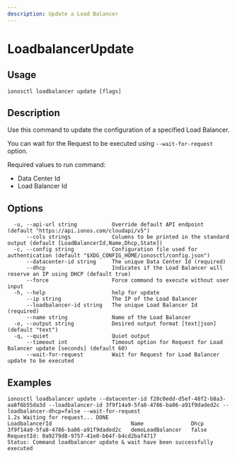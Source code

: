 ```yaml
---
description: Update a Load Balancer
---
```


# LoadbalancerUpdate

## Usage

```text
ionosctl loadbalancer update [flags]
```

## Description

Use this command to update the configuration of a specified Load Balancer.

You can wait for the Request to be executed using `--wait-for-request` option.

Required values to run command:

* Data Center Id
* Load Balancer Id

## Options

```text
  -u, --api-url string           Override default API endpoint (default "https://api.ionos.com/cloudapi/v5")
      --cols strings             Columns to be printed in the standard output (default [LoadBalancerId,Name,Dhcp,State])
  -c, --config string            Configuration file used for authentication (default "$XDG_CONFIG_HOME/ionosctl/config.json")
      --datacenter-id string     The unique Data Center Id (required)
      --dhcp                     Indicates if the Load Balancer will reserve an IP using DHCP (default true)
      --force                    Force command to execute without user input
  -h, --help                     help for update
      --ip string                The IP of the Load Balancer
      --loadbalancer-id string   The unique Load Balancer Id (required)
      --name string              Name of the Load Balancer
  -o, --output string            Desired output format [text|json] (default "text")
  -q, --quiet                    Quiet output
      --timeout int              Timeout option for Request for Load Balancer update [seconds] (default 60)
      --wait-for-request         Wait for Request for Load Balancer update to be executed
```

## Examples

```text
ionosctl loadbalancer update --datacenter-id f28c0edd-d5ef-48f2-b8a3-aa8f6b55da3d --loadbalancer-id 3f9f14a9-5fa8-4786-ba86-a91f9daded2c --loadbalancer-dhcp=false --wait-for-request
1.2s Waiting for request... DONE
LoadbalancerId                         Name               Dhcp
3f9f14a9-5fa8-4786-ba86-a91f9daded2c   demoLoadBalancer   false
RequestId: 0a9279d8-9757-41e0-b64f-b4cd2baf4717
Status: Command loadbalancer update & wait have been successfully executed
```

